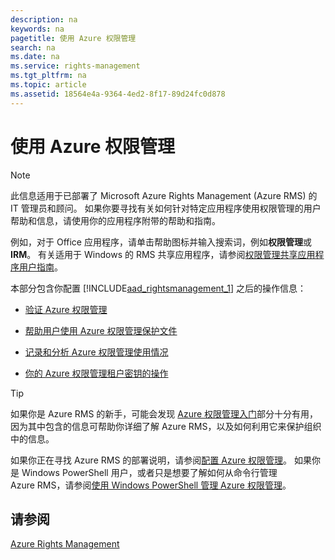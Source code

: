 ```yaml
---
description: na
keywords: na
pagetitle: 使用 Azure 权限管理
search: na
ms.date: na
ms.service: rights-management
ms.tgt_pltfrm: na
ms.topic: article
ms.assetid: 18564e4a-9364-4ed2-8f17-89d24fc0d878
---
```

# 使用 Azure 权限管理
> [!NOTE]
> 此信息适用于已部署了 Microsoft Azure Rights Management (Azure RMS) 的 IT 管理员和顾问。 如果你要寻找有关如何针对特定应用程序使用权限管理的用户帮助和信息，请使用你的应用程序附带的帮助和指南。
> 
> 例如，对于 Office 应用程序，请单击帮助图标并输入搜索词，例如**权限管理**或 **IRM**。 有关适用于 Windows 的 RMS 共享应用程序，请参阅[权限管理共享应用程序用户指南](http://technet.microsoft.com/library/dn339006.aspx)。

本部分包含你配置 [!INCLUDE[aad_rightsmanagement_1](../Token/aad_rightsmanagement_1_md.md)] 之后的操作信息：

-   [验证 Azure 权限管理](../Topic/Verifying_Azure_Rights_Management.md)

-   [帮助用户使用 Azure 权限管理保护文件](../Topic/Helping_Users_to_Protect_Files_by_Using_Azure_Rights_Management.md)

-   [记录和分析 Azure 权限管理使用情况](../Topic/Logging_and_Analyzing_Azure_Rights_Management_Usage.md)

-   [你的 Azure 权限管理租户密钥的操作](../Topic/Operations_for_Your_Azure_Rights_Management_Tenant_Key.md)

> [!TIP]
> 如果你是 Azure RMS 的新手，可能会发现 [Azure 权限管理入门](../Topic/Getting_Started_with_Azure_Rights_Management.md)部分十分有用，因为其中包含的信息可帮助你详细了解 Azure RMS，以及如何利用它来保护组织中的信息。
> 
> 如果你正在寻找 Azure RMS 的部署说明，请参阅[配置 Azure 权限管理](../Topic/Configuring_Azure_Rights_Management.md)。 如果你是 Windows PowerShell 用户，或者只是想要了解如何从命令行管理 Azure RMS，请参阅[使用 Windows PowerShell 管理 Azure 权限管理](../Topic/Administering_Azure_Rights_Management_by_Using_Windows_PowerShell.md)。

## 请参阅
[Azure Rights Management](../Topic/Azure_Rights_Management.md)

